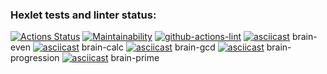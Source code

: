 ### Hexlet tests and linter status:

[![Actions Status](https://github.com/sonyaozzy/frontend-project-lvl1/workflows/hexlet-check/badge.svg)](https://github.com/sonyaozzy/frontend-project-lvl1/actions)
[![Maintainability](https://api.codeclimate.com/v1/badges/a99a88d28ad37a79dbf6/maintainability)](https://codeclimate.com/github/sonyaozzy/frontend-project-lvl1)
[![github-actions-lint](https://github.com/sonyaozzy/frontend-project-lvl1/actions/workflows/github-actions-lint.yml/badge.svg)](https://github.com/sonyaozzy/frontend-project-lvl1/actions)
[![asciicast](https://asciinema.org/a/zPm4FriFbBTWxd3EtfwvUhhtZ.svg)](https://asciinema.org/a/zPm4FriFbBTWxd3EtfwvUhhtZ) brain-even
[![asciicast](https://asciinema.org/a/gq0FhA7VtNHfUhh8e4Kh8UYEa.svg)](https://asciinema.org/a/gq0FhA7VtNHfUhh8e4Kh8UYEa) brain-calc
[![asciicast](https://asciinema.org/a/6Kno1ROt6GzenyYt6UTBkrPzE.svg)](https://asciinema.org/a/6Kno1ROt6GzenyYt6UTBkrPzE) brain-gcd
[![asciicast](https://asciinema.org/a/xH9wA5DLD4MKwYvftLnsCjTlk.svg)](https://asciinema.org/a/xH9wA5DLD4MKwYvftLnsCjTlk) brain-progression
[![asciicast](https://asciinema.org/a/rXjnPsHUg0h5fJd4GuGTDVveg.svg)](https://asciinema.org/a/rXjnPsHUg0h5fJd4GuGTDVveg) brain-prime
